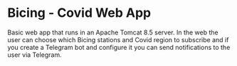 # Bicing - Covid Web App
Basic web app that runs in an Apache Tomcat 8.5 server.
In the web the user can choose which Bicing stations and Covid region to subscribe and if 
you create a Telegram bot and configure it you can send notifications to the user via Telegram.
